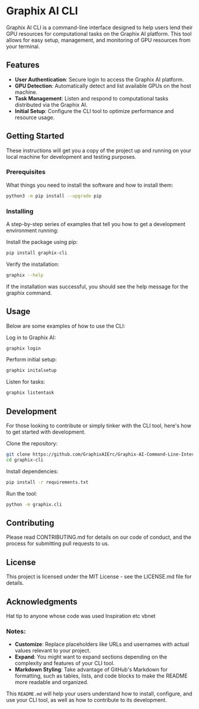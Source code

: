 # Graphix AI CLI

Graphix AI CLI is a command-line interface designed to help users lend their GPU resources for computational tasks on the Graphix AI platform. This tool allows for easy setup, management, and monitoring of GPU resources from your terminal.

## Features

- **User Authentication**: Secure login to access the Graphix AI platform.
- **GPU Detection**: Automatically detect and list available GPUs on the host machine.
- **Task Management**: Listen and respond to computational tasks distributed via the Graphix AI.
- **Initial Setup**: Configure the CLI tool to optimize performance and resource usage.

## Getting Started

These instructions will get you a copy of the project up and running on your local machine for development and testing purposes.

### Prerequisites

What things you need to install the software and how to install them:

```bash
python3 -m pip install --upgrade pip
```


### Installing
A step-by-step series of examples that tell you how to get a development environment running:


Install the package using pip:

```bash
pip install graphix-cli
```

Verify the installation:

```bash
graphix --help
```
If the installation was successful, you should see the help message for the graphix command.


## Usage
Below are some examples of how to use the CLI:

Log in to Graphix AI:
```bash
graphix login
```
Perform initial setup:

```bash
graphix initalsetup
```

Listen for tasks:
```bash
graphix listentask
```

## Development
For those looking to contribute or simply tinker with the CLI tool, here's how to get started with development.

Clone the repository:

```bash
git clone https://github.com/GraphixAIErc/Graphix-AI-Command-Line-Interface-CLI.git
cd graphix-cli
```
Install dependencies:


```bash
pip install -r requirements.txt
```
Run the tool:


```bash
python -m graphix.cli
```
## Contributing
Please read CONTRIBUTING.md for details on our code of conduct, and the process for submitting pull requests to us.

## License
This project is licensed under the MIT License - see the LICENSE.md file for details.

## Acknowledgments
Hat tip to anyone whose code was used
Inspiration
etc
vbnet


### Notes:
- **Customize**: Replace placeholders like URLs and usernames with actual values relevant to your project.
- **Expand**: You might want to expand sections depending on the complexity and features of your CLI tool.
- **Markdown Styling**: Take advantage of GitHub's Markdown for formatting, such as tables, lists, and code blocks to make the README more readable and organized.

This `README.md` will help your users understand how to install, configure, and use your CLI tool, as well as how to contribute to its development.
